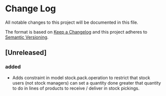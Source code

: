 # Change Log
All notable changes to this project will be documented in this file.

The format is based on [Keep a Changelog](http://keepachangelog.com/)
and this project adheres to [Semantic Versioning](http://semver.org/).

## [Unreleased]
### added
- Adds constraint in model stock.pack.operation to restrict that stock users (not stock managers) can set a quantity done greater that quantity to do in lines of products to receive / deliver in stock pickings.
